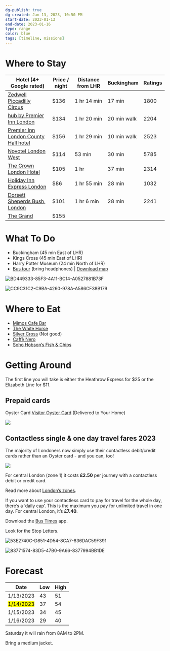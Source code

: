 ```yaml
---
dg-publish: true
dg-created: Jan 13, 2023, 10:50 PM
start-date: 2023-01-13
end-date: 2023-01-16
type: range
color: blue
tags: [timeline, missions]
---
```


# Where to Stay

| Hotel (4+ Google rated)                                                                   | Price / night | Distance from LHR | Buckingham  | Ratings |
| ----------------------------------------------------------------------------------------- | ------------- | ----------------- | ----------- | ------- |
| [Zedwell Piccadilly Circus](https://maps.app.goo.gl/uQ1Y5p7kzfPPBhMm8?g_st=ic)            | $136          | 1 hr 14 min       | 17 min      | 1800    |
| [hub by Premier Inn London](https://maps.app.goo.gl/QEnzcmGiB66fRW2B7?g_st=ic)            | $134          | 1 hr 20 min       | 20 min walk | 2204    |
| [Premier Inn London County Hall hotel](https://maps.app.goo.gl/aQr9iMjheCeyp9LDA?g_st=ic) | $156          | 1 hr 29 min       | 10 min walk | 2523    |
| [Novotel London West](https://maps.app.goo.gl/ZKRVa3eif9FqdiKN7?g_st=ic)                  | $114          | 53 min            | 30 min      | 5785    |
| [The Crown London Hotel](https://maps.app.goo.gl/jdzTk31djeUQzSr5A?g_st=ic)               | $105          | 1 hr              | 37 min      | 2314    |
| [Holiday Inn Express London](https://maps.app.goo.gl/grww7iYNhe4Y7LvTA?g_st=ic)           | $86           | 1 hr 55 min       | 28 min      | 1032    |
| [Dorsett Sheperds Bush, London](https://maps.app.goo.gl/UrCLeb7KPSirDTWK7?g_st=ic)        | $101          | 1 hr 6 min        | 28 min      | 2241    |
| [The Grand](https://maps.app.goo.gl/atDw3RXmTAMcwZ9i7?g_st=ic)                            | $155             |                   |             |         |


# What To Do

* Buckingham (45 min East of LHR)
* Kings Cross (45 min East of LHR)
* Harry Potter Museum (24 min North of LHR)
* [Bus tour](https://www.gttickets.com/en/london/hop-on-hop-off-london-bus-tour?r=tudorcourthotel.gttickets.com) (bring headphones) | [Download map](https://d1wgio6yfhqlw1.cloudfront.net/UserFiles/file/london-hop-on-hop-off-map.pdf)

 ![BD449333-85F3-4A11-BC14-A0527881B73F](https://i.imgur.com/f6QTcxB.jpg)

 ![CC9C31C2-C9BA-4260-978A-A586CF38B179](https://i.imgur.com/DuwbNXN.jpg)

# Where to Eat

* [Mimos Cafe Bar](https://maps.google.com?q=Mimos%20Cafe%20Bar,%2019%20London%20St,%20Tyburnia,%20London%20W2%201HL,%20United%20Kingdom&ftid=0x48761ab2d24064a1:0xa7698e913f47b5fa&hl=en-US&gl=us&entry=gps&lucs=karto&g_st=ic)
* [The White Horse](https://maps.app.goo.gl/6bpjXV5BKnuXUdUf8?g_st=ic)
* [Silver Cross](https://maps.app.goo.gl/3dmzKZ56EhuZwSmf9?g_st=ic) (Not good)
* [Caffè Nero](https://maps.app.goo.gl/qvq8hFgeohjdsHFS8?g_st=ic)
* [Soho Hobson’s Fish & Chips](https://maps.app.goo.gl/wdFQAMfTGDriBrhS7?g_st=ic)

# Getting Around

The first line you will take is either the Heathrow Express for $25 or the Elizabeth Line for $11.

## Prepaid cards

Oyster Card
[Visitor Oyster Card](https://visitorshop.tfl.gov.uk/en/london-visitor-oyster-card) (Delivered to Your Home)

![](https://pbs.twimg.com/media/DhAu__7WAAATiCq?format=jpg&name=4096x4096)

## Contactless single & one day travel fares 2023

The majority of Londoners now simply use their contactless debit/credit cards rather than an Oyster card - and you can, too!

![](https://www.ianvisits.co.uk/articles/wp-content/uploads/2022/03/ContactlessPayment-9.jpg)

For central London (zone 1) it costs **£2.50** per journey with a contactless debit or credit card.

Read more about [London’s zones](https://www.toptiplondon.com/transport/tickets/contactless-cards).

If you want to use your contactless card to pay for travel for the whole day, there’s a ‘daily cap’. This is the maximum you pay for unlimited travel in one day. For central London, it’s **£7.40**.

Download the [Bus Times](https://apps.apple.com/us/app/london-live-bus-countdown/id475360935) app.

Look for the Stop Letters.

 ![53E2740C-D851-4D54-8CA7-836DAC59F391](https://i.imgur.com/hbXFuMk.jpg)

 ![83771574-83D5-47B0-9A66-8377994BB1DE](https://i.imgur.com/2v1a7gw.jpg)

# Forecast

| Date      | Low | High |
|-----------|-----|------|
| 1/13/2023 | 43  | 51   |
| <mark class="hltr-blue">1/14/2023</mark> | 37  | 54   |
| 1/15/2023 | 34  | 45   |
| 1/16/2023 | 29  | 40   |

Saturday it will rain from 8AM to 2PM.

Bring a medium jacket.